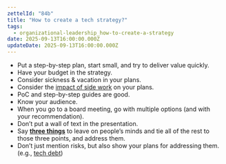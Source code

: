 ```yaml
---
zettelId: "84b"
title: "How to create a tech strategy?"
tags:
  - organizational-leadership_how-to-create-a-strategy
date: 2025-09-13T16:00:00.000Z
updateDate: 2025-09-13T16:00:00.000Z
---
```


- Put a step-by-step plan, start small, and try to deliver value quickly.
- Have your budget in the strategy.
- Consider sickness & vacation in your plans.
- Consider the [impact of side work](/notes/37a/) on your plans.
- PoC and step-by-step guides are good.
- Know your audience.
- When you go to a board meeting, go with multiple options (and with your recommendation).
- Don’t put a wall of text in the presentation.
- Say [**three things**](/notes/17f/) to leave on people’s minds and tie all of the rest to those three points, and address them.
- Don’t just mention risks, but also show your plans for addressing them. (e.g., [tech debt](/notes/79/))

